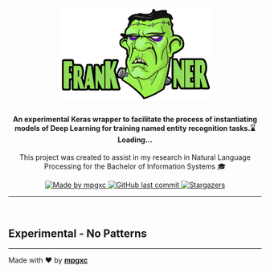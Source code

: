 <h1 align="center">
    <img alt="Frank NER" src=".github/logo.png" width="300px" />
</h1>

<h4 align="center">
  An experimental Keras wrapper to facilitate the process of instantiating models of Deep Learning for training named entity recognition tasks.⌛ Loading...
</h4>

<p align="center">This project was created to assist in my research in Natural Language Processing for the Bachelor of Information Systems 🎓</p>

<p align="center">
  <a href="https://www.linkedin.com/in/mpgxc/">
    <img alt="Made by mpgxc" src="https://img.shields.io/badge/made%20by-mpgxc-green">
  </a>
  
  <a href="https://github.com/mpgxc/my.tcc.stuff/commits/master">
    <img alt="GitHub last commit" src="https://img.shields.io/github/last-commit/mpgxc/experimental.Frankner.svg">
  </a>


  <a href="https://github.com/mpgxc/my.tcc.stuff/stargazers">
    <img alt="Stargazers" src="https://img.shields.io/github/stars/mpgxc/experimental.Frankner?style=social">
  </a>
	
</p>

<hr>
<br/>

## Experimental - No Patterns

---

Made with ♥ by **[mpgxc](https://www.linkedin.com/in/mpgxc/)**


